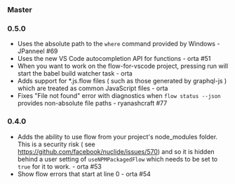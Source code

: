 ### Master

### 0.5.0

* Uses the absolute path to the `where` command provided by Windows - JPanneel #69
* Uses the new VS Code autocompletion API for functions - orta #51
* When you want to work on the flow-for-vscode project, pressing run will start the
  babel build watcher task - orta
* Adds support for *.js.flow files ( such as those generated by graphql-js ) which are 
  treated as common JavaScript files - orta
* Fixes "File not found" error with diagnostics when `flow status --json` provides
  non-absolute file paths - ryanashcraft #77

### 0.4.0

* Adds the ability to use flow from your project's node_modules folder. 
  This is a security risk ( see https://github.com/facebook/nuclide/issues/570) and so it
  is hidden behind a user setting of `useNPMPackagedFlow` which needs to be set to `true`
  for it to work. - orta #53
* Show flow errors that start at line 0 - orta #54 
